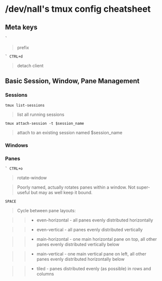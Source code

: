# /dev/nall's tmux config cheatsheet

## Meta keys
    `
> prefix

    ` CTRL+d

> detach client

## Basic Session, Window, Pane Management

### Sessions

    tmux list-sessions 

> list all running sessions

    tmux attach-session -t $session_name 

> attach to an existing session named $session\_name

### Windows

### Panes
    ` CTRL+o

> rotate-window

> Poorly named, actually rotates panes within a window. Not super-useful but may as well keep it bound.

    SPACE

> Cycle between pane layouts:

> > * even-horizontal - all panes evenly distributed horizontally

> > * even-vertical - all panes evenly distributed vertically

> > * main-horizontal - one main horizontal pane on top, all other panes evenly distributed vertically below

> > * main-vertical - one main vertical pane on left, all other panes evenly distributed horizontally below

> > * tiled - panes distributed evenly (as possible) in rows and columns
